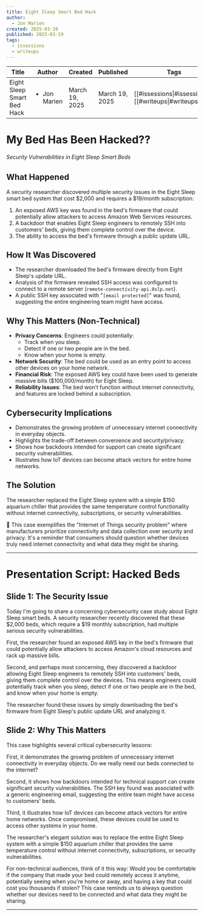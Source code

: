 ```yaml
---
title: Eight Sleep Smart Bed Hack
author:
  - Jon Marien
created: 2025-03-19
published: 2025-03-19
tags:
  - issessions
  - writeups
---
```


| Title                      | Author                       | Created        | Published      | Tags                                                   |
| -------------------------- | ---------------------------- | -------------- | -------------- | ------------------------------------------------------ |
| Eight Sleep Smart Bed Hack | <ul><li>Jon Marien</li></ul> | March 19, 2025 | March 19, 2025 | [[#issessions\|#issessions]], [[#writeups\|#writeups]] |

# My Bed Has Been Hacked??
###### Security Vulnerabilities in Eight Sleep Smart Beds

## What Happened
A security researcher discovered multiple security issues in the Eight Sleep smart bed system that cost $2,000 and requires a $19/month subscription:

1. An exposed AWS key was found in the bed's firmware that could potentially allow attackers to access Amazon Web Services resources.
2. A backdoor that enables Eight Sleep engineers to remotely SSH into customers' beds, giving them complete control over the device.
3. The ability to access the bed's firmware through a public update URL.

## How It Was Discovered
- The researcher downloaded the bed's firmware directly from Eight Sleep's update URL.
- Analysis of the firmware revealed SSH access was configured to connect to a remote server (`remote-connectivity-api.8slp.net`).
- A public SSH key associated with "`[email protected]`" was found, suggesting the entire engineering team might have access.

## Why This Matters (Non-Technical)
- **Privacy Concerns**: Engineers could potentially:
  - Track when you sleep.
  - Detect if one or two people are in the bed.
  - Know when your home is empty.
- **Network Security**: The bed could be used as an entry point to access other devices on your home network.
- **Financial Risk**: The exposed AWS key could have been used to generate massive bills ($100,000/month) for Eight Sleep.
- **Reliability Issues**: The bed won't function without internet connectivity, and features are locked behind a subscription.

## Cybersecurity Implications
- Demonstrates the growing problem of unnecessary internet connectivity in everyday objects.
- Highlights the trade-off between convenience and security/privacy.
- Shows how backdoors intended for support can create significant security vulnerabilities.
- Illustrates how IoT devices can become attack vectors for entire home networks.

## The Solution
The researcher replaced the Eight Sleep system with a simple $150 aquarium chiller that provides the same temperature control functionality without internet connectivity, subscriptions, or security vulnerabilities.

🧠 This case exemplifies the "Internet of Things security problem" where manufacturers prioritize connectivity and data collection over security and privacy. It's a reminder that consumers should question whether devices truly need internet connectivity and what data they might be sharing.

---

# Presentation Script: Hacked Beds

## Slide 1: The Security Issue
Today I'm going to share a concerning cybersecurity case study about Eight Sleep smart beds. A security researcher recently discovered that these $2,000 beds, which require a $19 monthly subscription, had multiple serious security vulnerabilities.

First, the researcher found an exposed AWS key in the bed's firmware that could potentially allow attackers to access Amazon's cloud resources and rack up massive bills.

Second, and perhaps most concerning, they discovered a backdoor allowing Eight Sleep engineers to remotely SSH into customers' beds, giving them complete control over the devices. This means engineers could potentially track when you sleep, detect if one or two people are in the bed, and know when your home is empty.

The researcher found these issues by simply downloading the bed's firmware from Eight Sleep's public update URL and analyzing it.

## Slide 2: Why This Matters
This case highlights several critical cybersecurity lessons:

First, it demonstrates the growing problem of unnecessary internet connectivity in everyday objects. Do we really need our beds connected to the internet?

Second, it shows how backdoors intended for technical support can create significant security vulnerabilities. The SSH key found was associated with a generic engineering email, suggesting the entire team might have access to customers' beds.

Third, it illustrates how IoT devices can become attack vectors for entire home networks. Once compromised, these devices could be used to access other systems in your home.

The researcher's elegant solution was to replace the entire Eight Sleep system with a simple $150 aquarium chiller that provides the same temperature control without internet connectivity, subscriptions, or security vulnerabilities.

For non-technical audiences, think of it this way: Would you be comfortable if the company that made your bed could remotely access it anytime, potentially seeing when you're home or away, and having a key that could cost you thousands if stolen? This case reminds us to always question whether our devices need to be connected and what data they might be sharing.

---
